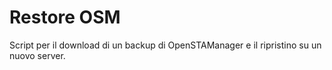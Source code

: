 # Restore OSM
Script per il download di un backup di OpenSTAManager e il ripristino su un nuovo server.
